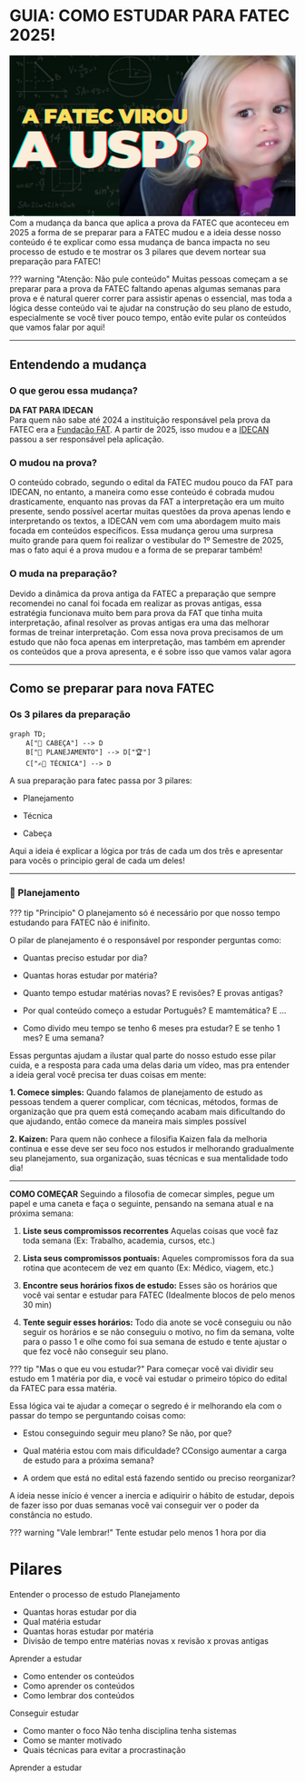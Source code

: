 # **GUIA: COMO ESTUDAR PARA FATEC 2025**!
![capa-pilares-estudo](assets/cover-pilares-estudo.png)   
Com a mudança da banca que aplica a prova da FATEC que aconteceu em 2025 a forma de se preparar para a FATEC mudou e a ideia desse nosso conteúdo é te explicar como essa mudança de banca impacta no seu processo de estudo e te mostrar os 3 pilares que devem nortear sua preparação para FATEC! 

??? warning "Atenção: Não pule conteúdo"
	Muitas pessoas começam a se preparar para a prova da FATEC faltando apenas algumas semanas para prova e é natural querer correr para assistir apenas o essencial, mas toda a lógica desse conteúdo vai te ajudar na construção do seu plano de estudo, especialmente se você tiver pouco tempo, então evite pular os conteúdos que vamos falar por aqui! 

---
## **Entendendo a mudança**

### **O que gerou essa mudança?**
**DA FAT PARA IDECAN**  
Para quem não sabe até 2024 a instituição responsável pela prova da FATEC era a [Fundação FAT](https://fundacaofat.org.br/). A partir de 2025, isso mudou e a [IDECAN](https://www.idecan.org.br/) passou a ser responsável pela aplicação. 

### **O mudou na prova?**  
O conteúdo cobrado, segundo o edital da FATEC mudou pouco da FAT para IDECAN, no entanto, a maneira como esse conteúdo é cobrada mudou drasticamente, enquanto nas provas da FAT a interpretação era um muito presente, sendo possível acertar muitas questões da prova apenas lendo e interpretando os textos, a IDECAN vem com uma abordagem muito mais focada em conteúdos específicos. 
Essa mudança gerou uma surpresa muito grande para quem foi realizar o vestibular do 1º Semestre de 2025, mas o fato aqui é a prova mudou e a forma de se preparar também!

### **O muda na preparação?**  
Devido a dinâmica da prova antiga da FATEC a preparação que sempre recomendei no canal foi focada em realizar as provas antigas, essa estratégia funcionava muito bem para prova da FAT que tinha muita interpretação, afinal resolver as provas antigas era uma das melhorar formas de treinar interpretação. Com essa nova prova precisamos de um estudo que não foca apenas em interpretação, mas também em aprender os conteúdos que a prova apresenta, e é sobre isso que vamos valar agora

---
## **Como se preparar para nova FATEC**

### **Os 3 pilares da preparação**
```mermaid
graph TD;
    A["🧠 CABEÇA"] --> D
    B["📅 PLANEJAMENTO"] --> D["🏆"]
    C["✍🏽 TÉCNICA"] --> D

```
A sua preparação para fatec passa por 3 pilares:

- Planejamento

- Técnica

- Cabeça

Aqui a ideia é explicar a lógica por trás de cada um dos três e apresentar para vocês o principio geral de cada um deles! 

---
### **📅 Planejamento**
??? tip "Principio"
	O planejamento só é necessário por que nosso tempo estudando para FATEC não é inifinito.

O pilar de planejamento é o responsável por responder perguntas como: 

- Quantas preciso estudar por dia?

- Quantas horas estudar por matéria?

- Quanto tempo estudar matérias novas? E revisões? E provas antigas?

- Por qual conteúdo começo a estudar Português? E mamtemática? E ...

- Como divido meu tempo se tenho 6 meses pra estudar? E se tenho 1 mes? E uma semana? 


Essas perguntas ajudam a ilustar qual parte do nosso estudo esse pilar cuida, e a resposta para cada uma delas daria um vídeo, mas pra entender a ideia geral você precisa ter duas coisas em mente: 

**1. Comece simples:** Quando falamos de planejamento de estudo as pessoas tendem a querer complicar, com técnicas, métodos, formas de organização que pra quem está começando acabam mais dificultando do que ajudando, então comece da maneira mais simples possível

**2. Kaizen:** Para quem não conhece a filosifia Kaizen fala da melhoria continua e esse deve ser seu foco nos estudos ir melhorando gradualmente seu planejamento, sua organização, suas técnicas e sua mentalidade todo dia! 

---
**COMO COMEÇAR**
Seguindo a filosofia de comecar simples, pegue um papel e uma caneta e faça o seguinte, pensando na semana atual e na próxima semana:

1. **Liste seus compromissos recorrentes** Aquelas coisas que você faz toda semana (Ex: Trabalho, academia, cursos, etc.)

2. **Lista seus compromissos pontuais:** Aqueles compromissos fora da sua rotina que acontecem de vez em quanto (Ex: Médico, viagem, etc.)

3. **Encontre seus horários fixos de estudo:** Esses são os horários que você vai sentar e estudar para FATEC (Idealmente blocos de pelo menos 30 min)

4. **Tente seguir esses horários:** Todo dia anote se você conseguiu ou não seguir os horários e se não conseguiu o motivo, no fim da semana, volte para o passo 1 e olhe como foi sua semana de estudo e tente ajustar o que fez você não conseguir seu plano.

??? tip "Mas o que eu vou estudar?"
	Para começar você vai dividir seu estudo em 1 matéria por dia, e você vai estudar o primeiro tópico do edital da FATEC para essa matéria. 

Essa lógica vai te ajudar a começar o segredo é ir melhorando ela com o passar do tempo se perguntando coisas como:

- Estou conseguindo seguir meu plano? Se não, por que? 

- Qual matéria estou com mais dificuldade? CConsigo aumentar a carga de estudo para a próxima semana? 

- A ordem que está no edital está fazendo sentido ou preciso reorganizar? 

A ideia nesse início é vencer a inercia e adiquirir o hábito de estudar, depois de fazer isso por duas semanas você vai conseguir ver o poder da constância no estudo. 

??? warning "Vale lembrar!"
	Tente estudar pelo menos 1 hora por dia



















# Pilares
Entender o processo de estudo
Planejamento
- Quantas horas estudar por dia
- Qual matéria estudar
- Quantas horas estudar por matéria
- Divisão de tempo entre matérias novas x revisão x provas antigas

Aprender a estudar 
- Como entender os conteúdos
- Como aprender os conteúdos
- Como lembrar dos conteúdos

Conseguir estudar
- Como manter o foco
	Não tenha disciplina tenha sistemas
- Como se manter motivado 
- Quais técnicas para evitar a procrastinação


Aprender a estudar 